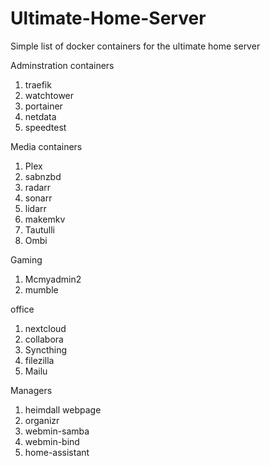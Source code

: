 # Ultimate-Home-Server
Simple list of docker containers for the ultimate home server

Adminstration containers
1. traefik
2. watchtower
3. portainer
4. netdata
5. speedtest

Media containers
1. Plex
2. sabnzbd
3. radarr
4. sonarr
5. lidarr
6. makemkv
7. Tautulli
8. Ombi

Gaming
1. Mcmyadmin2
2. mumble

office
1. nextcloud
2. collabora
3. Syncthing
4. filezilla
5. Mailu

Managers
1. heimdall webpage
2. organizr
3. webmin-samba
4. webmin-bind
5. home-assistant
